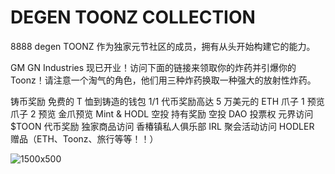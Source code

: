 # DEGEN TOONZ COLLECTION

8888 degen TOONZ 作为独家元节社区的成员，拥有从头开始构建它的能力。

GM GN Industries 现已开业！访问下面的链接来领取你的炸药并引爆你的 Toonz！请注意一个淘气的角色，他们用三种炸药换取一种强大的放射性炸药。

铸币奖励
免费的 T 恤到铸造的钱包
1/1 代币奖励高达 5 万美元的 ETH
爪子 1 预览
爪子 2 预览
金爪预览
Mint & HODL 空投
持有奖励
空投
DAO 投票权
元界访问
$TOON 代币奖励
独家商品访问
香椿镇私人俱乐部
IRL 聚会活动访问
HODLER 赠品（ETH、Toonz、旅行等等！！）

![1500x500](/Users/yangzhao/Desktop/1031-2030/degen-toonz-collection/1500x500.jpg)

